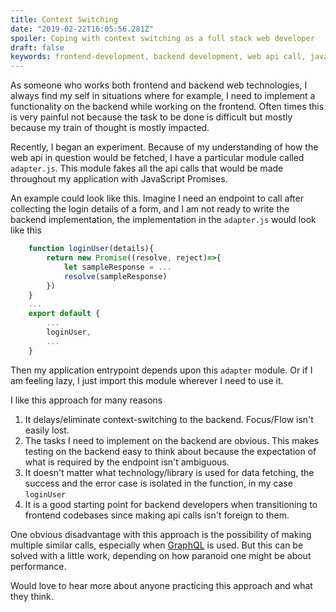 ```yaml
---
title: Context Switching
date: "2019-02-22T16:05:56.281Z"
spoiler: Coping with context switching as a full stack web developer 
draft: false
keywords: frontend-development, backend development, web api call, javascript promises, context-switching, graphql
---
```


As someone who works both frontend and backend web technologies, I always find my self in situations where for example, I need to implement a functionality on the backend while working on the frontend. Often times this is very painful not because the task to be done is difficult but mostly because my train of thought is mostly impacted. 

Recently, I began an experiment. Because of my understanding of how the web api in question would be fetched, I have a particular module called `adapter.js`. This module fakes all the api calls that would be made throughout my application with JavaScript Promises.

An example could look like this.
Imagine I need an endpoint to call after collecting the login details of a form, and I am not ready to write the backend implementation, the implementation in the `adapter.js` would look like this

```js
    function loginUser(details){
        return new Promise((resolve, reject)=>{
            let sampleResponse = ...
            resolve(sampleResponse)
        })
    }
    ...
    export default {
        ...
        loginUser,
        ...
    }
```

Then my application entrypoint depends upon this `adapter` module. Or if I am feeling lazy, I just import this module wherever I need to use it.

I like this approach for many reasons
1. It delays/eliminate context-switching to the backend. Focus/Flow isn't easily lost.
2. The tasks I need to implement on the backend are obvious. This makes testing on the backend easy to think about because the expectation of what is required by the endpoint isn't ambiguous.
3. It doesn't matter what technology/library is used for data fetching, the success and the error case is isolated in the function, in my case `loginUser`
4. It is a good starting point for backend developers when transitioning to  frontend codebases since making api calls isn't foreign to them.

One obvious disadvantage with this approach is the possibility of making multiple similar calls, especially when [GraphQL]() is used. But this can be solved with a little work, depending on how paranoid one might be about performance.

Would love to hear more about anyone practicing this approach and what they think.